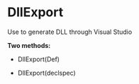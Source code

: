 # DllExport
Use to generate DLL through Visual Studio

**Two methods:**

- DllExport(Def)

- DllExport(declspec)
